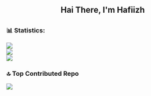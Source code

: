 <h2 align="center">
  Hai There, I'm Hafiizh
  </br>
<h2>

### 📊 Statistics:
![](https://github-readme-stats.vercel.app/api?username=HafiizhTH&theme=radical&hide_border=false&include_all_commits=true&count_private=false)<br/>
![](https://github-readme-streak-stats.herokuapp.com/?user=HafiizhTH&theme=radical&hide_border=false)<br/>
![](https://github-readme-stats.vercel.app/api/top-langs/?username=HafiizhTH&theme=radical&hide_border=false&include_all_commits=true&count_private=false&layout=compact)

### 🔝 Top Contributed Repo
![](https://github-contributor-stats.vercel.app/api?username=HafiizhTH&limit=5&theme=radical&combine_all_yearly_contributions=true)